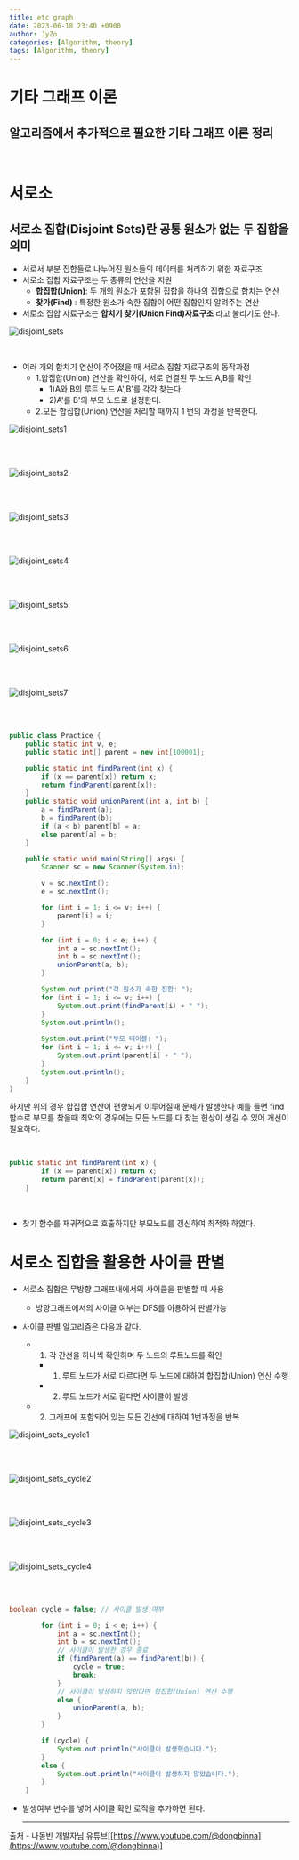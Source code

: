 ```yaml
---
title: etc graph
date: 2023-06-18 23:40 +0900
author: JyZo
categories: [Algorithm, theory]
tags: [Algorithm, theory]
---
```



# 기타 그래프 이론

## **알고리즘에서 추가적으로 필요한 기타 그래프 이론 정리**

<br/>

# 서로소

## 서로소 집합(Disjoint Sets)란 **공통 원소가 없는 두 집합**을 의미
- 서로서 부분 집합들로 나누어진 원소들의 데이터를 처리하기 위한 자료구조
- 서로소 집합 자료구조는 두 종류의 연산을 지원
  - **합집합(Union)**: 두 개의 원소가 포함된 집합을 하나의 집합으로 합치는 연산
  - **찾가(Find)** : 특정한 원소가 속한 집합이 어떤 집합인지 알려주는 연산
- 서로소 집합 자료구조는 **합치기 찾기(Union Find)자료구조** 라고 불리기도 한다.

![disjoint_sets](/assets/img/post_img/disjoint_sets.PNG "disjoint_sets")

<br/>

- 여러 개의 합치기 연산이 주어졌을 때 서로소 집합 자료구조의 동작과정
   - 1.합집합(Union) 연산을 확인하여, 서로 연결된 두 노드 A,B를 확인
      - 1)A와 B의 루트 노드 A',B'를 각각 찾는다.
      - 2)A'를 B'의 부모 노드로 설정한다.
   - 2.모든 합집합(Union) 연산을 처리할 때까지 1 번의 과정을 반복한다. 


![disjoint_sets1](/assets/img/post_img/disjoint_sets1.PNG "disjoint_sets1")

<br/>
<br/>

![disjoint_sets2](/assets/img/post_img/disjoint_sets2.PNG "disjoint_sets2")

<br/>
<br/>

![disjoint_sets3](/assets/img/post_img/disjoint_sets3.PNG "disjoint_sets3")

<br/>
<br/>

![disjoint_sets4](/assets/img/post_img/disjoint_sets4.PNG "disjoint_sets4")

<br/>
<br/>

![disjoint_sets5](/assets/img/post_img/disjoint_sets5.PNG "disjoint_sets5")

<br/>
<br/>

![disjoint_sets6](/assets/img/post_img/disjoint_sets6.PNG "disjoint_sets6")

<br/>
<br/>

![disjoint_sets7](/assets/img/post_img/disjoint_sets7.PNG "disjoint_sets7")

<br/>
<br/>

```java
public class Practice {
    public static int v, e;
    public static int[] parent = new int[100001];

    public static int findParent(int x) {
        if (x == parent[x]) return x;
        return findParent(parent[x]);
    }
    public static void unionParent(int a, int b) {
        a = findParent(a);
        b = findParent(b);
        if (a < b) parent[b] = a;
        else parent[a] = b;
    }

    public static void main(String[] args) {
        Scanner sc = new Scanner(System.in);

        v = sc.nextInt();
        e = sc.nextInt();

        for (int i = 1; i <= v; i++) {
            parent[i] = i;
        }

        for (int i = 0; i < e; i++) {
            int a = sc.nextInt();
            int b = sc.nextInt();
            unionParent(a, b);
        }

        System.out.print("각 원소가 속한 집합: ");
        for (int i = 1; i <= v; i++) {
            System.out.print(findParent(i) + " ");
        }
        System.out.println();
        
        System.out.print("부모 테이블: ");
        for (int i = 1; i <= v; i++) {
            System.out.print(parent[i] + " ");
        }
        System.out.println();
    }
}
```

하지만 위의 경우 합집합 연산이 편향되게 이루어질때 문제가 발생한다
예를 들면 find 함수로 부모를 찾을때 최악의 경우에는 모든 노드를 다 찾는 현상이 생길 수 있어 개선이 필요하다.

<br/>

```java
public static int findParent(int x) {
        if (x == parent[x]) return x;
        return parent[x] = findParent(parent[x]);
    }
```

<br/>

- 찾기 함수를 재귀적으로 호출하지만 부모노드를 갱신하여 최적화 하였다.

# 서로소 집합을 활용한 사이클 판별

- 서로소 집합은 무방향 그래프내에서의 사이클을 판별할 때 사용
  - 방향그래프에서의 사이클 여부는 DFS를 이용하여 판별가능

- 사이클 판별 알고리즘은 다음과 같다.
  - 1. 각 간선을 하나씩 확인하며 두 노드의 루트노드를 확인
    - 1) 루트 노드가 서로 다르다면 두 노드에 대하여 합집합(Union) 연산 수행
    - 2) 루트 노드가 서로 같다면 사이클이 발생
  - 2. 그래프에 포함되어 있는 모든 간선에 대하여 1번과정을 반복


![disjoint_sets_cycle1](/assets/img/post_img/disjoint_sets_cycle1.PNG "disjoint_sets_cycle1")

<br/>
<br/>

![disjoint_sets_cycle2](/assets/img/post_img/disjoint_sets_cycle2.PNG "disjoint_sets_cycle2")

<br/>
<br/>

![disjoint_sets_cycle3](/assets/img/post_img/disjoint_sets_cycle3.PNG "disjoint_sets_cycle3")

<br/>
<br/>

![disjoint_sets_cycle4](/assets/img/post_img/disjoint_sets_cycle4.PNG "disjoint_sets_cycle4")

<br/>
<br/>

```java
boolean cycle = false; // 사이클 발생 여부

        for (int i = 0; i < e; i++) {
            int a = sc.nextInt();
            int b = sc.nextInt();
            // 사이클이 발생한 경우 종료
            if (findParent(a) == findParent(b)) {
                cycle = true;
                break;
            }
            // 사이클이 발생하지 않았다면 합집합(Union) 연산 수행
            else {
                unionParent(a, b);
            }
        }

        if (cycle) {
            System.out.println("사이클이 발생했습니다.");
        }
        else {
            System.out.println("사이클이 발생하지 않았습니다.");
        }
    }
```

- 발생여부 변수를 넣어 사이클 확인 로직을 추가하면 된다.


















   ------

출처 - 나동빈 개발자님 유튜브[[https://www.youtube.com/@dongbinna](https://www.youtube.com/@dongbinna)]